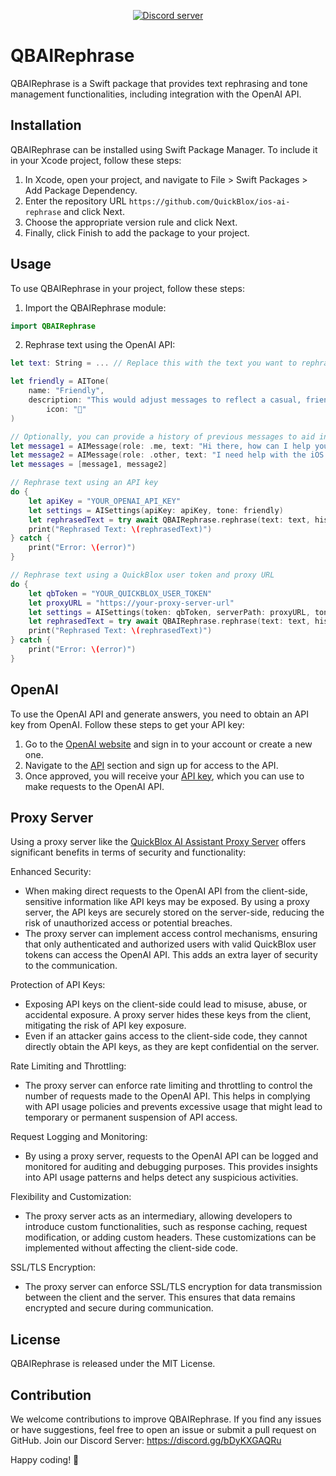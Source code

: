 <div align="center">

<p>
        <a href="https://discord.gg/bDyKXGAQRu"><img src="https://img.shields.io/discord/1042743094833065985?color=5865F2&logo=discord&logoColor=white&label=QuickBlox%20Discord%20server&style=for-the-badge" alt="Discord server" /></a>
</p>

</div>

#  QBAIRephrase

QBAIRephrase is a Swift package that provides text rephrasing and tone management functionalities, including integration with the OpenAI API.

## Installation

QBAIRephrase can be installed using Swift Package Manager. To include it in your Xcode project, follow these steps:

1. In Xcode, open your project, and navigate to File > Swift Packages > Add Package Dependency.
2. Enter the repository URL `https://github.com/QuickBlox/ios-ai-rephrase` and click Next.
3. Choose the appropriate version rule and click Next.
4. Finally, click Finish to add the package to your project.

## Usage

To use QBAIRephrase in your project, follow these steps:

1. Import the QBAIRephrase module:

```swift
import QBAIRephrase
```

2. Rephrase text using the OpenAI API:

```swift
let text: String = ... // Replace this with the text you want to rephrase

let friendly = AITone(
    name: "Friendly",
    description: "This would adjust messages to reflect a casual, friendly tone. It would incorporate casual language, use emoticons, exclamation points, and other informalities to make the message seem more friendly and approachable.",
        icon: "🤝"
)

// Optionally, you can provide a history of previous messages to aid in rephrasing. 
let message1 = AIMessage(role: .me, text: "Hi there, how can I help you today?")
let message2 = AIMessage(role: .other, text: "I need help with the iOS Swift Package. How do I set it up? ")
let messages = [message1, message2]

// Rephrase text using an API key
do {
    let apiKey = "YOUR_OPENAI_API_KEY"
    let settings = AISettings(apiKey: apiKey, tone: friendly)
    let rephrasedText = try await QBAIRephrase.rephrase(text: text, history: messages, using: settings)
    print("Rephrased Text: \(rephrasedText)")
} catch {
    print("Error: \(error)")
}

// Rephrase text using a QuickBlox user token and proxy URL
do {
    let qbToken = "YOUR_QUICKBLOX_USER_TOKEN"
    let proxyURL = "https://your-proxy-server-url"
    let settings = AISettings(token: qbToken, serverPath: proxyURL, tone: friendly)
    let rephrasedText = try await QBAIRephrase.rephrase(text: text, history: messages, using: settings)
    print("Rephrased Text: \(rephrasedText)")
} catch {
    print("Error: \(error)")
}

```

## OpenAI

To use the OpenAI API and generate answers, you need to obtain an API key from OpenAI. Follow these steps to get your API key:

1. Go to the [OpenAI website](https://openai.com) and sign in to your account or create a new one.
2. Navigate to the [API](https://platform.openai.com/signup) section and sign up for access to the API.
3. Once approved, you will receive your [API key](https://platform.openai.com/account/api-keys), which you can use to make requests to the OpenAI API.

## Proxy Server

Using a proxy server like the [QuickBlox AI Assistant Proxy Server](https://github.com/QuickBlox/qb-ai-assistant-proxy-server) offers significant benefits in terms of security and functionality:

Enhanced Security:
- When making direct requests to the OpenAI API from the client-side, sensitive information like API keys may be exposed. By using a proxy server, the API keys are securely stored on the server-side, reducing the risk of unauthorized access or potential breaches.
- The proxy server can implement access control mechanisms, ensuring that only authenticated and authorized users with valid QuickBlox user tokens can access the OpenAI API. This adds an extra layer of security to the communication.

Protection of API Keys:
- Exposing API keys on the client-side could lead to misuse, abuse, or accidental exposure. A proxy server hides these keys from the client, mitigating the risk of API key exposure.
- Even if an attacker gains access to the client-side code, they cannot directly obtain the API keys, as they are kept confidential on the server.

Rate Limiting and Throttling:
- The proxy server can enforce rate limiting and throttling to control the number of requests made to the OpenAI API. This helps in complying with API usage policies and prevents excessive usage that might lead to temporary or permanent suspension of API access.

Request Logging and Monitoring:
- By using a proxy server, requests to the OpenAI API can be logged and monitored for auditing and debugging purposes. This provides insights into API usage patterns and helps detect any suspicious activities.

Flexibility and Customization:
- The proxy server acts as an intermediary, allowing developers to introduce custom functionalities, such as response caching, request modification, or adding custom headers. These customizations can be implemented without affecting the client-side code.

SSL/TLS Encryption:
- The proxy server can enforce SSL/TLS encryption for data transmission between the client and the server. This ensures that data remains encrypted and secure during communication.

## License

QBAIRephrase is released under the MIT License.

## Contribution

We welcome contributions to improve QBAIRephrase. If you find any issues or have suggestions, feel free to open an issue or submit a pull request on GitHub.
Join our Discord Server: https://discord.gg/bDyKXGAQRu

Happy coding! 🚀
